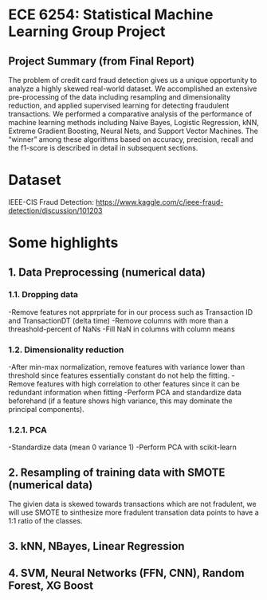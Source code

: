 # ECE 6254: Statistical Machine Learning Group Project

## Project Summary (from Final Report)
The problem of credit card fraud detection gives us a unique opportunity to analyze a highly skewed real-world dataset. We accomplished an extensive pre-processing of the data including resampling and dimensionality reduction, and applied supervised learning for detecting fraudulent transactions. We performed a comparative analysis of the performance of machine learning methods including Naive Bayes, Logistic Regression, kNN, Extreme Gradient Boosting, Neural Nets, and Support Vector Machines. The “winner” among these algorithms based on accuracy, precision, recall and the f1-score is described in detail in subsequent sections.

# Dataset
IEEE-CIS Fraud Detection: https://www.kaggle.com/c/ieee-fraud-detection/discussion/101203

# Some highlights
## 1. Data Preprocessing (numerical data)
### 1.1. Dropping data
-Remove features not apprpriate for in our process such as Transaction ID and TransactionDT (delta time)
-Remove columns with more than a threashold-percent of NaNs 
-Fill NaN in columns with column means

### 1.2. Dimensionality reduction 
-After min-max normalization, remove features with variance lower than threshold since features essentially constant do not help the fitting.
-Remove features with high correlation to other features since it can be redundant information when fitting
-Perform PCA and standardize data beforehand (if a feature shows high variance, this may dominate the principal components).

### 1.2.1. PCA 
-Standardize data (mean 0 variance 1)
-Perform PCA with scikit-learn

## 2. Resampling of training data with SMOTE (numerical data)
The givien data is skewed towards transactions which are not fradulent, we will use SMOTE to sinthesize more fradulent transation data points to have a 1:1 ratio of the classes. 

## 3. kNN, NBayes, Linear Regression

## 4. SVM, Neural Networks (FFN, CNN), Random Forest, XG Boost






